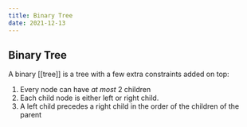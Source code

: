 ```yaml
---
title: Binary Tree
date: 2021-12-13
---
```

## Binary Tree
A binary [[tree]] is a tree with a few extra constraints added on top:
1. Every node can have *at most* 2 children
2. Each child node is either left or right child.
3. A left child precedes a right child in the order of the children of the parent